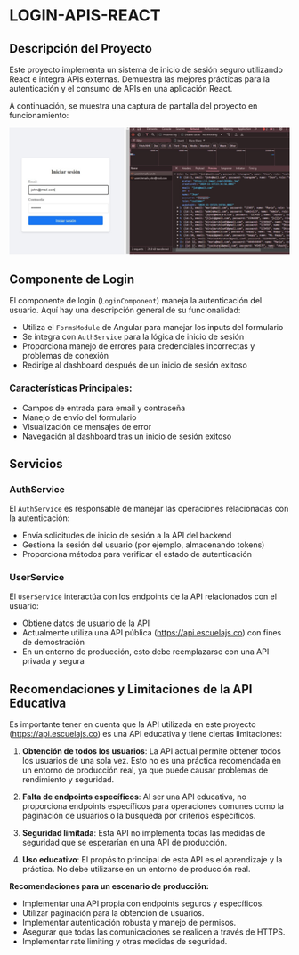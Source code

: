 # LOGIN-APIS-REACT

## Descripción del Proyecto

Este proyecto implementa un sistema de inicio de sesión seguro utilizando React e integra APIs externas. Demuestra las mejores prácticas para la autenticación y el consumo de APIs en una aplicación React.

A continuación, se muestra una captura de pantalla del proyecto en funcionamiento:

![Captura de pantalla del proyecto LOGIN-APIS-REACT](https://github.com/K451AKM/Angular-apis-login/blob/main/login-apis.jpg)

## Componente de Login

El componente de login (`LoginComponent`) maneja la autenticación del usuario. Aquí hay una descripción general de su funcionalidad:

- Utiliza el `FormsModule` de Angular para manejar los inputs del formulario
- Se integra con `AuthService` para la lógica de inicio de sesión
- Proporciona manejo de errores para credenciales incorrectas y problemas de conexión
- Redirige al dashboard después de un inicio de sesión exitoso

### Características Principales:

- Campos de entrada para email y contraseña
- Manejo de envío del formulario
- Visualización de mensajes de error
- Navegación al dashboard tras un inicio de sesión exitoso

## Servicios

### AuthService

El `AuthService` es responsable de manejar las operaciones relacionadas con la autenticación:

- Envía solicitudes de inicio de sesión a la API del backend
- Gestiona la sesión del usuario (por ejemplo, almacenando tokens)
- Proporciona métodos para verificar el estado de autenticación

### UserService

El `UserService` interactúa con los endpoints de la API relacionados con el usuario:

- Obtiene datos de usuario de la API
- Actualmente utiliza una API pública (https://api.escuelajs.co) con fines de demostración
- En un entorno de producción, esto debe reemplazarse con una API privada y segura

## Recomendaciones y Limitaciones de la API Educativa

Es importante tener en cuenta que la API utilizada en este proyecto (https://api.escuelajs.co) es una API educativa y tiene ciertas limitaciones:

1. **Obtención de todos los usuarios**: La API actual permite obtener todos los usuarios de una sola vez. Esto no es una práctica recomendada en un entorno de producción real, ya que puede causar problemas de rendimiento y seguridad.

2. **Falta de endpoints específicos**: Al ser una API educativa, no proporciona endpoints específicos para operaciones comunes como la paginación de usuarios o la búsqueda por criterios específicos.

3. **Seguridad limitada**: Esta API no implementa todas las medidas de seguridad que se esperarían en una API de producción.

4. **Uso educativo**: El propósito principal de esta API es el aprendizaje y la práctica. No debe utilizarse en un entorno de producción real.

**Recomendaciones para un escenario de producción:**

- Implementar una API propia con endpoints seguros y específicos.
- Utilizar paginación para la obtención de usuarios.
- Implementar autenticación robusta y manejo de permisos.
- Asegurar que todas las comunicaciones se realicen a través de HTTPS.
- Implementar rate limiting y otras medidas de seguridad.
